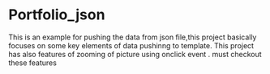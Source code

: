# Portfolio_json
This is an example for pushing the data from json file,this project basically focuses on some key elements of data pushinng to template. This project has also features of zooming of picture using onclick event . must checkout these features
